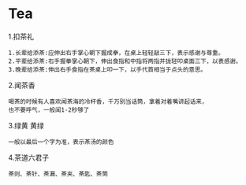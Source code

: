 # Tea

1.扣茶礼

    1.长辈给添茶:应伸出右手掌心朝下握成拳，在桌上轻轻敲三下，表示感谢与尊重。
    2.平辈给添茶:右手握拳掌心朝下，伸出食指和中指将两指并拢轻叩桌面三下，以表感谢。
    3.晚辈给添茶:伸出右手食指在茶桌上叩一下，以手代首相当于点头的意思。
    
2.闻茶香
    
    喝茶的时候有人喜欢闻茶海的冷杯香，千万别当话筒，拿着对着嘴讲起话来，
    也不要呼气，一般闻1-2秒够了
    
3.绿黄 黄绿
   
    一般以最后一个字为准，表示茶汤的颜色
    
4.茶道六君子

    茶则、茶针、茶漏、茶夹、茶匙、茶筒